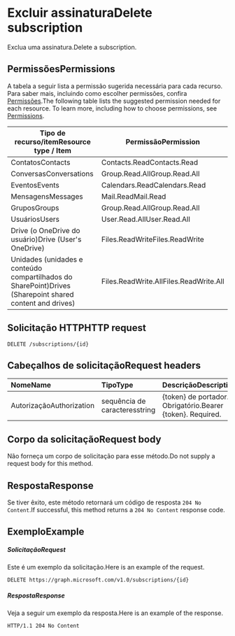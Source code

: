 # <a name="delete-subscription"></a><span data-ttu-id="9a637-101">Excluir assinatura</span><span class="sxs-lookup"><span data-stu-id="9a637-101">Delete subscription</span></span>

<span data-ttu-id="9a637-102">Exclua uma assinatura.</span><span class="sxs-lookup"><span data-stu-id="9a637-102">Delete a subscription.</span></span>

## <a name="permissions"></a><span data-ttu-id="9a637-103">Permissões</span><span class="sxs-lookup"><span data-stu-id="9a637-103">Permissions</span></span>

<span data-ttu-id="9a637-p101">A tabela a seguir lista a permissão sugerida necessária para cada recurso. Para saber mais, incluindo como escolher permissões, confira [Permissões](../../../concepts/permissions_reference.md).</span><span class="sxs-lookup"><span data-stu-id="9a637-p101">The following table lists the suggested permission needed for each resource. To learn more, including how to choose permissions, see [Permissions](../../../concepts/permissions_reference.md).</span></span>

| <span data-ttu-id="9a637-106">Tipo de recurso/item</span><span class="sxs-lookup"><span data-stu-id="9a637-106">Resource type / Item</span></span>        | <span data-ttu-id="9a637-107">Permissão</span><span class="sxs-lookup"><span data-stu-id="9a637-107">Permission</span></span>          |
|-----------------------------|---------------------|
| <span data-ttu-id="9a637-108">Contatos</span><span class="sxs-lookup"><span data-stu-id="9a637-108">Contacts</span></span>                    | <span data-ttu-id="9a637-109">Contacts.Read</span><span class="sxs-lookup"><span data-stu-id="9a637-109">Contacts.Read</span></span>       |
| <span data-ttu-id="9a637-110">Conversas</span><span class="sxs-lookup"><span data-stu-id="9a637-110">Conversations</span></span>               | <span data-ttu-id="9a637-111">Group.Read.All</span><span class="sxs-lookup"><span data-stu-id="9a637-111">Group.Read.All</span></span>      |
| <span data-ttu-id="9a637-112">Eventos</span><span class="sxs-lookup"><span data-stu-id="9a637-112">Events</span></span>                      | <span data-ttu-id="9a637-113">Calendars.Read</span><span class="sxs-lookup"><span data-stu-id="9a637-113">Calendars.Read</span></span>      |
| <span data-ttu-id="9a637-114">Mensagens</span><span class="sxs-lookup"><span data-stu-id="9a637-114">Messages</span></span>                    | <span data-ttu-id="9a637-115">Mail.Read</span><span class="sxs-lookup"><span data-stu-id="9a637-115">Mail.Read</span></span>           |
| <span data-ttu-id="9a637-116">Grupos</span><span class="sxs-lookup"><span data-stu-id="9a637-116">Groups</span></span>                      | <span data-ttu-id="9a637-117">Group.Read.All</span><span class="sxs-lookup"><span data-stu-id="9a637-117">Group.Read.All</span></span>      |
| <span data-ttu-id="9a637-118">Usuários</span><span class="sxs-lookup"><span data-stu-id="9a637-118">Users</span></span>                       | <span data-ttu-id="9a637-119">User.Read.All</span><span class="sxs-lookup"><span data-stu-id="9a637-119">User.Read.All</span></span>       |
| <span data-ttu-id="9a637-120">Drive (o OneDrive do usuário)</span><span class="sxs-lookup"><span data-stu-id="9a637-120">Drive  (User's OneDrive)</span></span>    | <span data-ttu-id="9a637-121">Files.ReadWrite</span><span class="sxs-lookup"><span data-stu-id="9a637-121">Files.ReadWrite</span></span>     |
| <span data-ttu-id="9a637-122">Unidades (unidades e conteúdo compartilhados do SharePoint)</span><span class="sxs-lookup"><span data-stu-id="9a637-122">Drives (Sharepoint shared content and drives)</span></span> | <span data-ttu-id="9a637-123">Files.ReadWrite.All</span><span class="sxs-lookup"><span data-stu-id="9a637-123">Files.ReadWrite.All</span></span> |

## <a name="http-request"></a><span data-ttu-id="9a637-124">Solicitação HTTP</span><span class="sxs-lookup"><span data-stu-id="9a637-124">HTTP request</span></span>

<!-- { "blockType": "ignored" } -->

```http
DELETE /subscriptions/{id}
```

## <a name="request-headers"></a><span data-ttu-id="9a637-125">Cabeçalhos de solicitação</span><span class="sxs-lookup"><span data-stu-id="9a637-125">Request headers</span></span>

| <span data-ttu-id="9a637-126">Nome</span><span class="sxs-lookup"><span data-stu-id="9a637-126">Name</span></span>       | <span data-ttu-id="9a637-127">Tipo</span><span class="sxs-lookup"><span data-stu-id="9a637-127">Type</span></span> | <span data-ttu-id="9a637-128">Descrição</span><span class="sxs-lookup"><span data-stu-id="9a637-128">Description</span></span>|
|:-----------|:------|:----------|
| <span data-ttu-id="9a637-129">Autorização</span><span class="sxs-lookup"><span data-stu-id="9a637-129">Authorization</span></span>  | <span data-ttu-id="9a637-130">sequência de caracteres</span><span class="sxs-lookup"><span data-stu-id="9a637-130">string</span></span>  | <span data-ttu-id="9a637-p102">{token} de portador. Obrigatório.</span><span class="sxs-lookup"><span data-stu-id="9a637-p102">Bearer {token}. Required.</span></span> |

## <a name="request-body"></a><span data-ttu-id="9a637-133">Corpo da solicitação</span><span class="sxs-lookup"><span data-stu-id="9a637-133">Request body</span></span>

<span data-ttu-id="9a637-134">Não forneça um corpo de solicitação para esse método.</span><span class="sxs-lookup"><span data-stu-id="9a637-134">Do not supply a request body for this method.</span></span>

## <a name="response"></a><span data-ttu-id="9a637-135">Resposta</span><span class="sxs-lookup"><span data-stu-id="9a637-135">Response</span></span>

<span data-ttu-id="9a637-136">Se tiver êxito, este método retornará um código de resposta `204 No Content`.</span><span class="sxs-lookup"><span data-stu-id="9a637-136">If successful, this method returns a `204 No Content` response code.</span></span>

## <a name="example"></a><span data-ttu-id="9a637-137">Exemplo</span><span class="sxs-lookup"><span data-stu-id="9a637-137">Example</span></span>

##### <a name="request"></a><span data-ttu-id="9a637-138">Solicitação</span><span class="sxs-lookup"><span data-stu-id="9a637-138">Request</span></span>

<span data-ttu-id="9a637-139">Este é um exemplo da solicitação.</span><span class="sxs-lookup"><span data-stu-id="9a637-139">Here is an example of the request.</span></span>
<!-- {
  "blockType": "request",
  "name": "delete_subscription"
}-->

```http
DELETE https://graph.microsoft.com/v1.0/subscriptions/{id}
```

##### <a name="response"></a><span data-ttu-id="9a637-140">Resposta</span><span class="sxs-lookup"><span data-stu-id="9a637-140">Response</span></span>

<span data-ttu-id="9a637-141">Veja a seguir um exemplo da resposta.</span><span class="sxs-lookup"><span data-stu-id="9a637-141">Here is an example of the response.</span></span>
<!-- {
  "blockType": "response",
  "truncated": false,
  "@odata.type": "microsoft.graph.subscription"
} -->

```http
HTTP/1.1 204 No Content
```

<!-- {
  "type": "#page.annotation",
  "description": "Delete subscription",
  "keywords": "",
  "section": "documentation",
  "tocPath": ""
}-->

